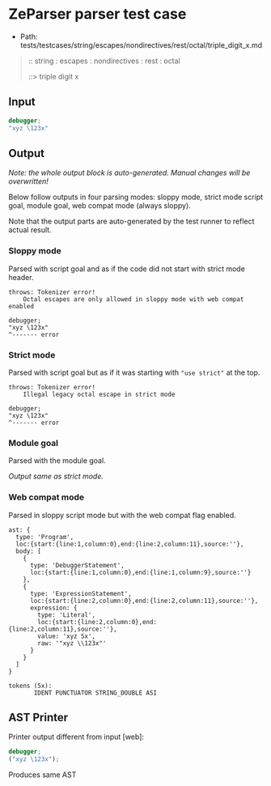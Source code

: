 # ZeParser parser test case

- Path: tests/testcases/string/escapes/nondirectives/rest/octal/triple_digit_x.md

> :: string : escapes : nondirectives : rest : octal
>
> ::> triple digit x
>
> 

## Input

`````js
debugger;
"xyz \123x"
`````

## Output

_Note: the whole output block is auto-generated. Manual changes will be overwritten!_

Below follow outputs in four parsing modes: sloppy mode, strict mode script goal, module goal, web compat mode (always sloppy).

Note that the output parts are auto-generated by the test runner to reflect actual result.

### Sloppy mode

Parsed with script goal and as if the code did not start with strict mode header.

`````
throws: Tokenizer error!
    Octal escapes are only allowed in sloppy mode with web compat enabled

debugger;
"xyz \123x"
^------- error
`````

### Strict mode

Parsed with script goal but as if it was starting with `"use strict"` at the top.

`````
throws: Tokenizer error!
    Illegal legacy octal escape in strict mode

debugger;
"xyz \123x"
^------- error
`````


### Module goal

Parsed with the module goal.

_Output same as strict mode._

### Web compat mode

Parsed in sloppy script mode but with the web compat flag enabled.

`````
ast: {
  type: 'Program',
  loc:{start:{line:1,column:0},end:{line:2,column:11},source:''},
  body: [
    {
      type: 'DebuggerStatement',
      loc:{start:{line:1,column:0},end:{line:1,column:9},source:''}
    },
    {
      type: 'ExpressionStatement',
      loc:{start:{line:2,column:0},end:{line:2,column:11},source:''},
      expression: {
        type: 'Literal',
        loc:{start:{line:2,column:0},end:{line:2,column:11},source:''},
        value: 'xyz Sx',
        raw: '"xyz \\123x"'
      }
    }
  ]
}

tokens (5x):
       IDENT PUNCTUATOR STRING_DOUBLE ASI
`````


## AST Printer

Printer output different from input [web]:

````js
debugger;
("xyz \123x");
````

Produces same AST
